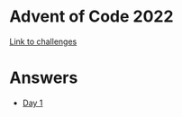 # Advent of Code 2022

[Link to challenges](https://adventofcode.com/2022/)

# Answers

- [Day 1](./day%201/README.md)
